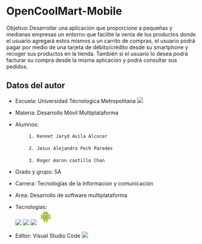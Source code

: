 # OpenCoolMart-Mobile

Objetivo: Desarrollar una aplicación que proporcione a pequeñas y medianas empresas un entorno que facilite la venta de los productos donde el usuario agregará estos mismos a un carrito de compras, el usuario podrá pagar por medio de una tarjeta de débito/crédito desde su smartphone y recoger sus productos en la tienda. También si el usuario lo desea podrá facturar su compra desde la misma aplicación y podrá consultar sus pedidos. 

## Datos del autor

- Escuela: Universidad Técnologica Metropolitana <img src="http://cursos.utmetropolitana.edu.mx/moodle/theme/image.php/utm/theme/1601144918/logo-utm" with='25' height='25'>
- Materia: Desarrollo Móvil Multiplataforma
- Alumnos: 

           1. Kennet Jaryd Avila Alcocer
           
           2. Jesus Alejandro Pech Paredes
           
           3. Roger Aaron castillo Chan
- Grado y grupo: 5A
- Carrera: Tecnologías de la Informacion y comunicación
- Area: Desarrollo de software multiplataforma
- Tecnologias:<br>
            <img src="https://cdn.worldvectorlogo.com/logos/flutter-logo.svg" with='50' height='50'>
            <img src="https://cdn.worldvectorlogo.com/logos/microsoft-sql-server.svg" with='40' height='40'>
            <img src="https://www.vectorlogo.zone/logos/invisionapp/invisionapp-icon.svg" with='40' height='40'>
            <img src="https://raw.githubusercontent.com/devicons/devicon/master/icons/android/android-original-wordmark.svg" with='40' height='40'>


        
- Editor: Visual Studio Code <img src="https://cdn.worldvectorlogo.com/logos/visual-studio-code-1.svg" with='25' height='25'>
